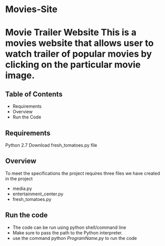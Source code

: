 # Movies-Site
# Movie Trailer Website  This is a movies website that allows user to watch trailer of popular movies by clicking on the particular movie   image.
## Table of Contents
* Requirements
* Overview
* Run the Code

## Requirements

Python 2.7
Download fresh_tomatoes.py file

## Overview

To meet the specifications the project requires three files we have created in the project
* media.py
* entertainment_center.py
* fresh_tomatoes.py

## Run the code

* The code can be run using python shell/command line
* Make sure to pass the path to the Python interpreter.
* use the command python _ProgramName.py_ to run the code


